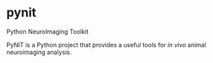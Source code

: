 # pynit
Python NeuroImaging Toolkit

PyNIT is a Python project that provides a useful tools for *in vivo*  animal neuroimaging analysis.
